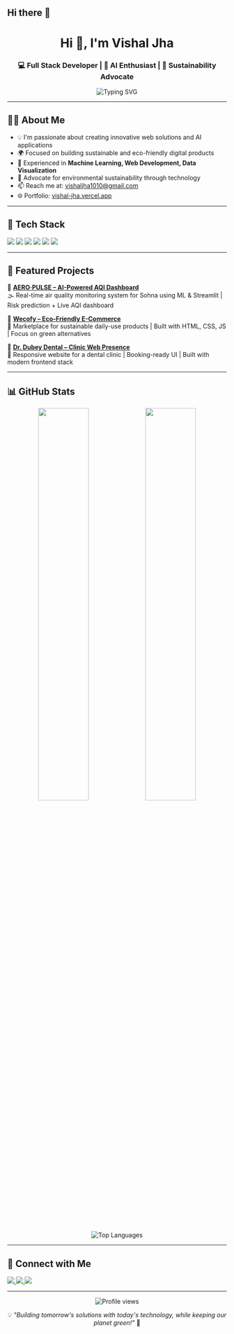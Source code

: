 ## Hi there 👋

<!--
**VishalJha01/VishalJha01** is a ✨ _special_ ✨ repository because its `README.md` (this file) appears on your GitHub profile.
-->

<h1 align="center">Hi 👋, I'm Vishal Jha</h1> 
<h3 align="center">💻 Full Stack Developer | 🚀 AI Enthusiast | 🌱 Sustainability Advocate</h3>

<p align="center">
  <img src="https://readme-typing-svg.herokuapp.com?font=Fira+Code&size=22&pause=1000&color=00BFFF&center=true&vCenter=true&width=435&lines=Building+Digital+Solutions;AI+%7C+Web+Dev+%7C+Sustainability;HTML+%7C+CSS+%7C+JS+%7C+Python+%7C+ML" alt="Typing SVG" />
</p>

---

## 🙋‍♂️ About Me
- 💡 I'm passionate about creating innovative web solutions and AI applications  
- 🌍 Focused on building sustainable and eco-friendly digital products  
- 🤖 Experienced in **Machine Learning, Web Development, Data Visualization**  
- 🌱 Advocate for environmental sustainability through technology  
- 📫 Reach me at: [vishaljha1010@gmail.com](mailto:vishaljha1010@gmail.com)  
- 🌐 Portfolio: [vishal-jha.vercel.app](https://vishal-jha.vercel.app/)

---

## 🧰 Tech Stack
<p>
  <img src="https://img.shields.io/badge/HTML5-E34F26?style=for-the-badge&logo=html5&logoColor=white"/>
  <img src="https://img.shields.io/badge/CSS3-1572B6?style=for-the-badge&logo=css3&logoColor=white"/>
  <img src="https://img.shields.io/badge/JavaScript-F7DF1E?style=for-the-badge&logo=javascript&logoColor=black"/>
  <img src="https://img.shields.io/badge/Python-3776AB?style=for-the-badge&logo=python&logoColor=white"/>
  <img src="https://img.shields.io/badge/Streamlit-FF4B4B?style=for-the-badge&logo=streamlit&logoColor=white"/>
  <img src="https://img.shields.io/badge/Machine%20Learning-FF6F00?style=for-the-badge&logo=tensorflow&logoColor=white"/>
</p>

---

## 📂 Featured Projects

🔹 **[AERO·PULSE – AI-Powered AQI Dashboard](https://github.com/VishalJha01/aero-pulse)**  
🌫️ Real-time air quality monitoring system for Sohna using ML & Streamlit | Risk prediction + Live AQI dashboard

🔹 **[Wecofy – Eco-Friendly E-Commerce](https://github.com/VishalJha01/wecofy)**  
🛒 Marketplace for sustainable daily-use products | Built with HTML, CSS, JS | Focus on green alternatives

🔹 **[Dr. Dubey Dental – Clinic Web Presence](https://github.com/VishalJha01/dr-dubey-dental)**  
🦷 Responsive website for a dental clinic | Booking-ready UI | Built with modern frontend stack

---

## 📊 GitHub Stats
<p align="center">
  <img src="https://github-readme-stats.vercel.app/api?username=VishalJha01&show_icons=true&theme=radical" width="48%">
  <img src="https://github-readme-streak-stats.herokuapp.com/?user=VishalJha01&theme=radical" width="48%">
</p>

<p align="center">
  <img src="https://github-readme-stats.vercel.app/api/top-langs/?username=VishalJha01&layout=compact&theme=radical" alt="Top Languages"/>
</p>

---

## 🤝 Connect with Me

<p>
  <a href="https://www.linkedin.com/in/vishaljha1010/" target="_blank">
    <img src="https://img.shields.io/badge/LinkedIn-blue?style=for-the-badge&logo=linkedin&logoColor=white" />
  </a>
  <a href="https://vishal-jha.vercel.app/" target="_blank">
    <img src="https://img.shields.io/badge/Portfolio-000000?style=for-the-badge&logo=vercel&logoColor=white" />
  </a>
  <a href="mailto:vishaljha1010@gmail.com">
    <img src="https://img.shields.io/badge/Email-D14836?style=for-the-badge&logo=gmail&logoColor=white" />
  </a>
</p>

---

<p align="center">
  <img src="https://komarev.com/ghpvc/?username=VishalJha01&color=blueviolet&style=flat-square&label=Profile+Views" alt="Profile views" />
</p>

<p align="center">
  💡 <em>"Building tomorrow's solutions with today's technology, while keeping our planet green!"</em> 🌱
</p>
